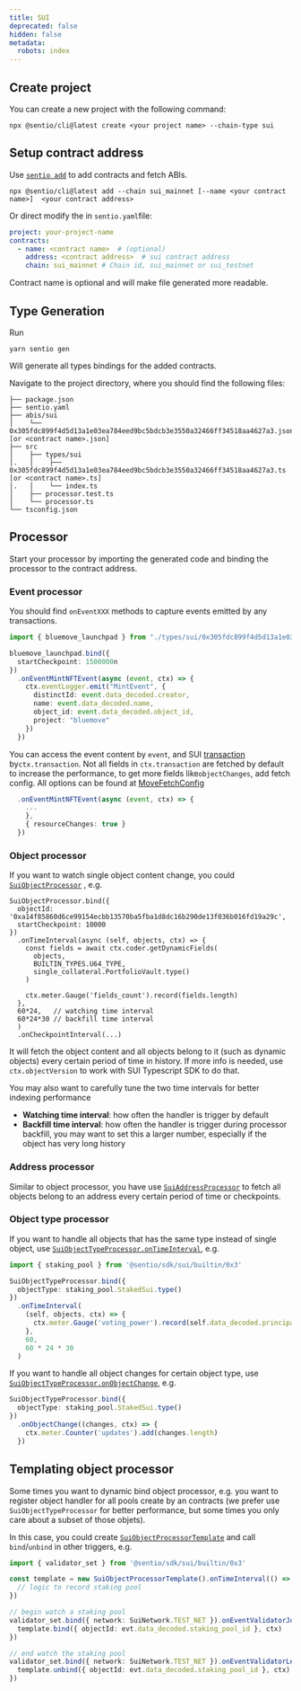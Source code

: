 ```yaml
---
title: SUI
deprecated: false
hidden: false
metadata:
  robots: index
---
```

## Create project

You can create a new project with the following command:

```shell
npx @sentio/cli@latest create <your project name> --chain-type sui
```

## Setup contract address

Use [`sentio add`](cli-reference#sentio-add) to add contracts and fetch ABIs.

```Text shell
npx @sentio/cli@latest add --chain sui_mainnet [--name <your contract name>]  <your contract address>
```

Or direct modify the in `sentio.yaml`file:

```yaml
project: your-project-name
contracts:
  - name: <contract name>  # (optional)
    address: <contract address>  # sui contract address
    chain: sui_mainnet # Chain id, sui_mainnet or sui_testnet
```

Contract name is optional and will make file generated more readable.

## Type Generation

Run

```shell Shell
yarn sentio gen
```

Will generate all types bindings for the added contracts.

Navigate to the project directory, where you should find the following files:

```Text Shel
├── package.json
├── sentio.yaml
├── abis/sui
│    └──  0x305fdc899f4d5d13a1e03ea784eed9bc5bdcb3e3550a32466ff34518aa4627a3.json [or <contract name>.json]
├── src
│    ├── types/sui
│.   │    ├── 0x305fdc899f4d5d13a1e03ea784eed9bc5bdcb3e3550a32466ff34518aa4627a3.ts [or <contract name>.ts]
│.   │    └── index.ts
│    ├── processor.test.ts
│    └── processor.ts
└── tsconfig.json
```

## Processor

Start your processor by importing the generated code and binding the processor to the contract address.

### Event processor

You should find `onEventXXX` methods to capture events emitted by any transactions.

```typescript
import { bluemove_launchpad } from "./types/sui/0x305fdc899f4d5d13a1e03ea784eed9bc5bdcb3e3550a32466ff34518aa4627a3.js";

bluemove_launchpad.bind({
  startCheckpoint: 1500000n
})
  .onEventMintNFTEvent(async (event, ctx) => {
    ctx.eventLogger.emit("MintEvent", {
      distinctId: event.data_decoded.creator,
      name: event.data_decoded.name,
      object_id: event.data_decoded.object_id,
      project: "bluemove"
    })
  })
```

You can access the event content by `event`, and SUI [transaction](https://sdk.mystenlabs.com/typedoc/interfaces/_mysten_sui.client.SuiTransactionBlockResponse.html)  by`ctx.transaction`.  Not all fields in `ctx.transaction` are fetched by default to increase the performance, to get more fields like`objectChanges`, add fetch config. All options can be found at [MoveFetchConfig](https://sdk.sentio.xyz/interfaces/..MoveFetchConfig.html)

```typescript
  .onEventMintNFTEvent(async (event, ctx) => {
    ...
    },
    { resourceChanges: true }
  })
```

### Object processor

If you want to watch single object content change, you could [`SuiObjectProcessor`](https://sdk.sentio.xyz/classes/sui.SuiObjectProcessor.html) , e.g.

```
SuiObjectProcessor.bind({
  objectId: '0xa14f85860d6ce99154ecbb13570ba5fba1d8dc16b290de13f036b016fd19a29c',
  startCheckpoint: 10000
})
  .onTimeInterval(async (self, objects, ctx) => {
    const fields = await ctx.coder.getDynamicFields(
      objects,
      BUILTIN_TYPES.U64_TYPE,
      single_collateral.PortfolioVault.type()
    )

    ctx.meter.Gauge('fields_count').record(fields.length)
  }, 
  60*24,   // watching time interval  
  60*24*30 // backfill time interval
  )
  .onCheckpointInterval(...)
```

It will fetch the object content and all objects belong to it (such as dynamic objects) every certain period of time in history. If more info is needed, use `ctx.objectVersion` to work with SUI Typescript SDK to do that.

You may also want to carefully tune the two time intervals for better indexing performance

* **Watching time interval**: how often the handler is trigger by default
* **Backfill time interval**: how often the handler is trigger during processor backfill, you may want to set this a larger number, especially if the object has very long history

### Address processor

Similar to object processor, you have use [`SuiAddressProcessor`](\[https://sdk.sentio.xyz/classes/sui.SuiAddressProcessor.html]\(https://sdk.sentio.xyz/classes/sui.SuiAddressProcessor.html\)) to fetch all objects belong to an address every certain period of time or checkpoints.

### Object type processor

If you want to handle all objects that has the same type instead of single object, use [`SuiObjectTypeProcessor.onTimeInterval`](https://sdk.sentio.xyz/classes/sui.SuiObjectTypeProcessor.html#ontimeinterval), e.g.

```typescript
import { staking_pool } from '@sentio/sdk/sui/builtin/0x3'

SuiObjectTypeProcessor.bind({
  objectType: staking_pool.StakedSui.type()
})
  .onTimeInterval(
    (self, objects, ctx) => {
      ctx.meter.Gauge('voting_power').record(self.data_decoded.principal, { pool: self.data_decoded.pool_id })
    },
    60,
    60 * 24 * 30
  )

```

If you want to handle all object changes for certain object type, use [`SuiObjectTypeProcessor.onObjectChange`](https://sdk.sentio.xyz/classes/sui.SuiObjectTypeProcessor.html#onobjectchange), e.g.

```typescript
SuiObjectTypeProcessor.bind({
  objectType: staking_pool.StakedSui.type()
})
  .onObjectChange((changes, ctx) => {
    ctx.meter.Counter('updates').add(changes.length)
  })
```

## Templating object processor

Some times you want to dynamic bind object processor, e.g. you want to register object handler for all pools create by an contracts (we prefer use `SuiObjectTypeProcessor` for better performance, but some times you only care about a subset of those objets).

In this case, you could create [`SuiObjectProcessorTemplate`](https://sdk.sentio.xyz/classes/sui.SuiObjectProcessorTemplate.html) and call `bind`/`unbind` in other triggers, e.g.

```typescript
import { validator_set } from '@sentio/sdk/sui/builtin/0x3'

const template = new SuiObjectProcessorTemplate().onTimeInterval(() => {
  // logic to record staking pool
})

// begin watch a staking pool
validator_set.bind({ network: SuiNetwork.TEST_NET }).onEventValidatorJoinEvent((evt, ctx) => {
  template.bind({ objectId: evt.data_decoded.staking_pool_id }, ctx)
})

// end watch the staking pool
validator_set.bind({ network: SuiNetwork.TEST_NET }).onEventValidatorLeaveEvent((evt, ctx) => {
  template.unbind({ objectId: evt.data_decoded.staking_pool_id }, ctx)
})
```